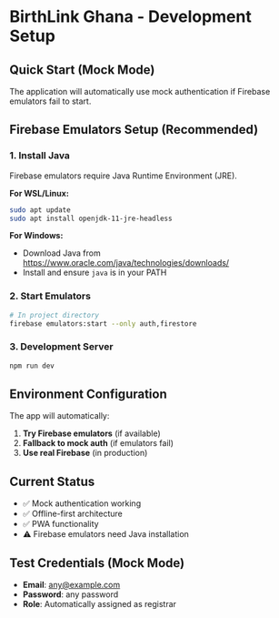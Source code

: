 # BirthLink Ghana - Development Setup

## Quick Start (Mock Mode)
The application will automatically use mock authentication if Firebase emulators fail to start.

## Firebase Emulators Setup (Recommended)

### 1. Install Java
Firebase emulators require Java Runtime Environment (JRE).

**For WSL/Linux:**
```bash
sudo apt update
sudo apt install openjdk-11-jre-headless
```

**For Windows:**
- Download Java from https://www.oracle.com/java/technologies/downloads/
- Install and ensure `java` is in your PATH

### 2. Start Emulators
```bash
# In project directory
firebase emulators:start --only auth,firestore
```

### 3. Development Server
```bash
npm run dev
```

## Environment Configuration

The app will automatically:
1. **Try Firebase emulators** (if available)
2. **Fallback to mock auth** (if emulators fail)
3. **Use real Firebase** (in production)

## Current Status
- ✅ Mock authentication working
- ✅ Offline-first architecture  
- ✅ PWA functionality
- ⚠️ Firebase emulators need Java installation

## Test Credentials (Mock Mode)
- **Email**: any@example.com
- **Password**: any password
- **Role**: Automatically assigned as registrar